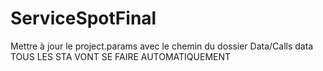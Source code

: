 # ServiceSpotFinal

Mettre à jour le project.params avec le chemin du dossier Data/Calls data<br>
TOUS LES STA VONT SE FAIRE AUTOMATIQUEMENT
